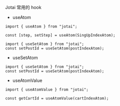 Jotai 常用的 hook

- useAtom

```
import { useAtom } from "jotai";

const [step, setStep] = useAtom(SingUpIndexAtom);
```

```
import { useSetAtom } from "jotai";
const setPostId = useSetAtom(postIndexAtom);
```

- useSetAtom

```
import { useSetAtom } from "jotai";
const setPostId = useSetAtom(postIndexAtom);
```

- useAtomValue

```
import { useAtomValue } from "jotai";

const getCartId = useAtomValue(cartIndexAtom);

```
